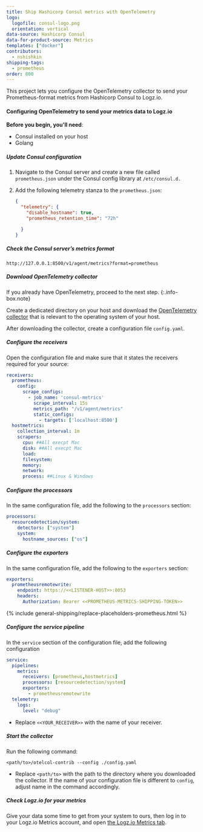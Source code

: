```yaml
---
title: Ship Hashicorp Consul metrics with OpenTelemetry
logo:
  logofile: consul-logo.png
  orientation: vertical
data-source: Hashicorp Consul
data-for-product-source: Metrics
templates: ["docker"]
contributors:
  - nshishkin
shipping-tags:  
  - prometheus
order: 800
---
```



This project lets you configure the OpenTelemetry collector to send your Prometheus-format metrics from Hashicorp Consul to Logz.io.


#### Configuring OpenTelemetry to send your metrics data to Logz.io

**Before you begin, you'll need**:

* Consul installed on your host
* Golang

<div class="tasklist">

##### Update Consul configuration

1. Navigate to the Consul server and create a new file called `prometheus.json` under the Consul config library at `/etc/consul.d.` 

2. Add the following telemetry stanza to the `prometheus.json`:

   ```json
   {
     "telemetry": {
       "disable_hostname": true,
       "prometheus_retention_time": "72h"
   
     }
   }
   ```

##### Check the Consul server’s metrics format

```
http://127.0.0.1:8500/v1/agent/metrics?format=prometheus
```


##### Download OpenTelemetry collector
  
<!-- info-box-start:info -->
If you already have OpenTelemetry, proceed to the next step.
{:.info-box.note}
<!-- info-box-end -->

Create a dedicated directory on your host and download the [OpenTelemetry collector](https://github.com/open-telemetry/opentelemetry-collector-contrib/releases/) that is relevant to the operating system of your host.

After downloading the collector, create a configuration file `config.yaml`.

##### Configure the receivers
  
Open the configuration file and make sure that it states the receivers required for your source:

```yaml
receivers:
  prometheus:
    config:
      scrape_configs:
        - job_name: 'consul-metrics'
          scrape_interval: 15s
          metrics_path: "/v1/agent/metrics"
          static_configs:
            - targets: ['localhost:8500']
  hostmetrics:
    collection_interval: 1m
    scrapers:
      cpu: ##All execpt Mac
      disk: ##All execpt Mac
      load:
      filesystem:
      memory:
      network:
      process: ##Linux & Windows
```

##### Configure the processors


In the same configuration file, add the following to the `processors` section:

```yaml
processors:
  resourcedetection/system:
    detectors: ["system"]
    system:
      hostname_sources: ["os"]
```


##### Configure the exporters

In the same configuration file, add the following to the `exporters` section:
  
```yaml  
exporters:
  prometheusremotewrite:
    endpoint: https://<<LISTENER-HOST>>:8053
    headers:
      Authorization: Bearer <<PROMETHEUS-METRICS-SHIPPING-TOKEN>>
```
  
{% include general-shipping/replace-placeholders-prometheus.html %}

##### Configure the service pipeline
  
In the `service` section of the configuration file, add the following configuration
  
```yaml
service:
  pipelines:
    metrics:
      receivers: [prometheus,hostmetrics]
      processors: [resourcedetection/system]
      exporters:
        - prometheusremotewrite
  telemetry:
    logs:
      level: "debug"
```
* Replace `<<YOUR_RECEIVER>>` with the name of your receiver.



##### Start the collector

Run the following command:

```shell
<path/to>/otelcol-contrib --config ./config.yaml
```

* Replace `<path/to>` with the path to the directory where you downloaded the collector. If the name of your configuration file is different to `config`, adjust name in the command accordingly.

##### Check Logz.io for your metrics

Give your data some time to get from your system to ours, then log in to your Logz.io Metrics account, and open [the Logz.io Metrics tab](https://app.logz.io/#/dashboard/metrics/).


</div>




